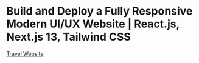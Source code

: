 # Build and Deploy a Fully Responsive Modern UI/UX Website | React.js, Next.js 13, Tailwind CSS
[Travel Website](https://i.ibb.co/wrGZhPP/YT-Thumbnails-5.png)